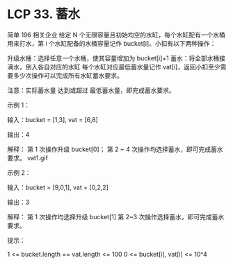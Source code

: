 # LCP 33. 蓄水
简单
196
相关企业
给定 N 个无限容量且初始均空的水缸，每个水缸配有一个水桶用来打水，第 i 个水缸配备的水桶容量记作 bucket[i]。小扣有以下两种操作：

升级水桶：选择任意一个水桶，使其容量增加为 bucket[i]+1
蓄水：将全部水桶接满水，倒入各自对应的水缸
每个水缸对应最低蓄水量记作 vat[i]，返回小扣至少需要多少次操作可以完成所有水缸蓄水要求。

注意：实际蓄水量 达到或超过 最低蓄水量，即完成蓄水要求。

示例 1：

输入：bucket = [1,3], vat = [6,8]

输出：4

解释： 第 1 次操作升级 bucket[0]； 第 2 ~ 4 次操作均选择蓄水，即可完成蓄水要求。 vat1.gif

示例 2：

输入：bucket = [9,0,1], vat = [0,2,2]

输出：3

解释： 第 1 次操作均选择升级 bucket[1] 第 2~3 次操作选择蓄水，即可完成蓄水要求。

提示：

1 <= bucket.length == vat.length <= 100
0 <= bucket[i], vat[i] <= 10^4